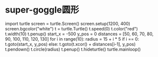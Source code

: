 # super-goggle圆形
import turtle
screen = turtle.Screen()
screen.setup(1200, 400)
screen.bgcolor("white")
t = turtle.Turtle()
t.speed(0)
t.color("red")
t.width(10)
t.penup()
start_x = -500
y_pos = 0
distances = [50, 60, 70, 80, 90, 100, 110, 120, 130]
for i in range(10):
    radius = 15 + i * 5
    if i == 0:
        t.goto(start_x, y_pos)
    else:
        t.goto(t.xcor() + distances[i-1], y_pos)
    t.pendown()
    t.circle(radius)
    t.penup()
t.hideturtle()
turtle.mainloop()
